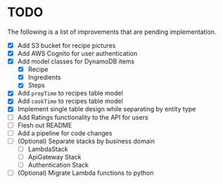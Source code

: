 # TODO 

The following is a list of improvements that are pending implementation. 

- [X] Add S3 bucket for recipe pictures
- [X] Add AWS Cognito for user authentication
- [X] Add model classes for DynamoDB items
    - [X] Recipe
    - [X] Ingredients
    - [X] Steps
- [X] Add `prepTime` to recipes table model
- [X] Add `cookTime` to recipes table model
- [X] Implement single table design while separating by entity type
- [ ] Add Ratings functionality to the API for users
- [ ] Flesh out README
- [ ] Add a pipeline for code changes
- [ ] (Optional) Separate stacks by business domain
    - [ ] LambdaStack
    - [ ] ApiGateway Stack
    - [ ] Authentication Stack
- [ ] (Optional) Migrate Lambda functions to python